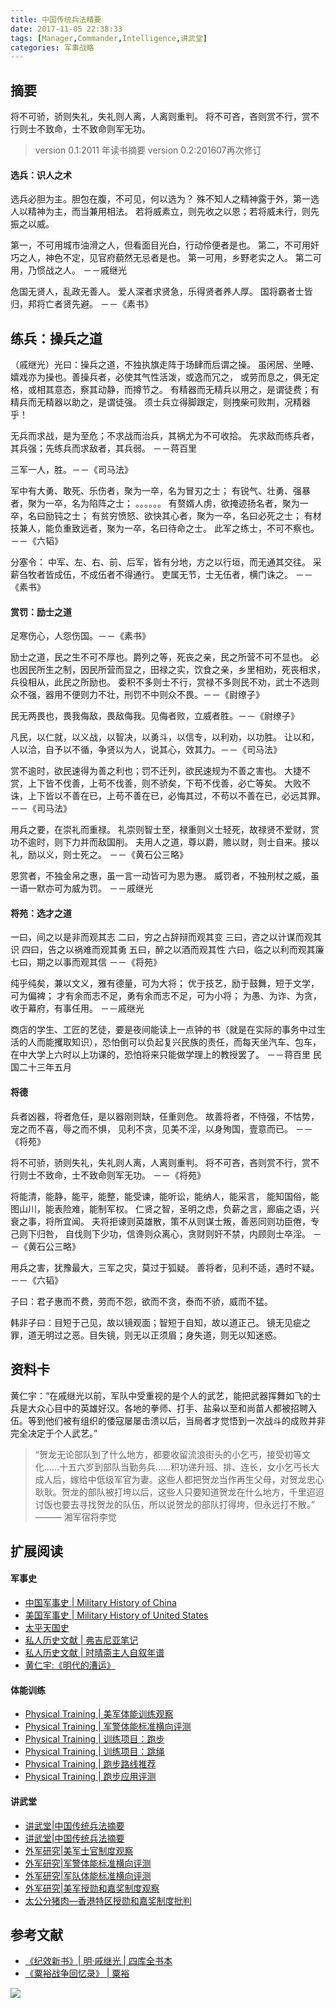 ```yaml
---
title: 中国传统兵法精要
date: 2017-11-05 22:38:33
tags: [Manager,Commander,Intelligence,讲武堂]
categories: 军事战略
---
```

## 摘要
将不可骄，骄则失礼，失礼则人离，人离则重判。
将不可吝，吝则赏不行，赏不行则士不致命，士不致命则军无功。

<!--more-->

>version 0.1:2011 年读书摘要
>version 0.2:201607再次修订

#### 选兵：识人之术

选兵必胆为主。胆包在腹，不可见，何以选为？
殊不知人之精神露于外，第一选人以精神为主，而当兼用相法。
若将威素立，则先收之以恩；若将威未行，则先振之以威。

第一，不可用城市油滑之人，但看面目光白，行动伶便者是也。
第二，不可用奸巧之人，神色不定，见官府藐然无忌者是也。
第一可用，乡野老实之人。
第二可用，乃惯战之人。
－－戚继光

危国无贤人，乱政无善人。
爱人深者求贤急，乐得贤者养人厚。
国将霸者士皆归，邦将亡者贤先避。
－－《素书》

## 练兵：操兵之道

（戚继光）光曰：操兵之道，不独执旗走阵于场肆而后谓之操。
虽闲居、坐睡、嬉戏亦为操也。善操兵者，必使其气性活泼，或逸而冗之，
或劳而息之，俱无定格，或相其意态，察其动静，而撙节之。
有精器而无精兵以用之，是谓徒费；有精兵而无精器以助之，是谓徒强。
须士兵立得脚跟定，则拽柴可败荆，况精器乎！

无兵而求战，是为至危；不求战而治兵，其祸尤为不可收拾。
先求敌而练兵者，其兵强；先练兵而求敌者，其兵弱。
－－蒋百里

三军一人，胜。－－《司马法》

军中有大勇、敢死、乐伤者，聚为一卒，名为冒刃之士；
有锐气、壮勇、强暴者，聚为一卒，名为陷阵之士；
。。。。。。
有赘婿人虏，欲掩迹扬名者，聚为一卒，名曰励钝之士；
有贫穷愤怒、欲快其心者，聚为一卒，名曰必死之士；
有材技兼人，能负重致远者，聚为一卒，名曰待命之士。
此军之练士，不可不察也。
－－《六韬》

分塞令：
中军、左、右、前、后军，皆有分地，方之以行垣，而无通其交往。
采薪刍牧者皆成伍，不成伍者不得通行。
吏属无节，士无伍者，横门诛之。
－－《素书》

#### 赏罚：励士之道

足寒伤心，人怨伤国。－－《素书》

励士之道，民之生不可不厚也。爵列之等，死丧之亲，民之所营不可不显也。
必也因民所生之制，因民所营而显之，田禄之实，饮食之亲，乡里相劝，死丧相求，兵役相从，此民之所励也。 委积不多则士不行，赏禄不多则民不劝，武士不选则众不强，器用不便则力不壮，刑罚不中则众不畏。－－《尉缭子》

民无两畏也，畏我侮敌，畏敌侮我。见侮者败，立威者胜。－－《尉缭子》

凡民，以仁就，以义战，以智决，以勇斗，以信专，以利劝，以功胜。
让以和，人以洽，自予以不循，争贤以为人，说其心，效其力。－－《司马法》

赏不逾时，欲民速得为善之利也；罚不迁列，欲民速规为不善之害也。
大捷不赏，上下皆不伐善，上苟不伐善，则不骄矣，下苟不伐善，必亡等矣。
大败不诛，上下皆以不善在已，上苟不善在已，必悔其过，不苟以不善在已，必远其罪。－－《司马法》

用兵之要，在崇礼而重禄。
礼崇则智士至，禄重则义士轻死，故禄贤不爱财，赏功不逾时，则下力并而敌国削。
夫用人之道，尊以爵，赡以财，则士自来。接以礼，励以义，则士死之。
－－《黄石公三略》

恩赏者，不独金帛之惠，虽一言一动皆可为恩为惠。
威罚者，不独刑杖之威，虽一语一默亦可为威为罚。
－－戚继光

#### 将苑：选才之道

一曰，间之以是非而观其志
二曰，穷之占辞辩而观其变
三曰，咨之以计谋而观其识
四曰，告之以祸难而观其勇
五曰，醉之以酒而观其性
六曰，临之以利而观其廉
七曰，期之以事而观其信
－－《将苑》

纯乎纯矣，兼以文义，雅有德量，可为大将；
优于技艺，励于鼓舞，短于文学，可为偏裨；
才有余而志不足，勇有余而志不足，可为小将；
为愚、为诈、为贪，收于幕府，有事任用。
－－戚继光

商店的学生、工匠的艺徒，要是夜间能读上一点钟的书（就是在实际的事务中过生活的人而能攫取知识），恐怕倒可以负起复兴民族的责任，而每天坐汽车、包车，在中大学上六时以上功课的，恐怕将来只能做学理上的教授罢了。
－－蒋百里 民国二十三年五月

#### 将德

兵者凶器，将者危任，是以器刚则缺，任重则危。
故善将者，不恃强，不怙势，宠之而不喜，辱之而不惧，
见利不贪，见美不淫，以身殉国，壹意而已。
－－《将苑》

将不可骄，骄则失礼，失礼则人离，人离则重判。
将不可吝，吝则赏不行，赏不行则士不致命，士不致命则军无功。
－－《将苑》

将能清，能静，能平，能整，能受谏，能听讼，能纳人，能采言，
能知国俗，能图山川，能表险难，能制军权。
仁贤之智，圣明之虑，负薪之言，廊庙之语，兴衰之事，将所宜闻。
夫将拒谏则英雄散，策不从则谋士叛，善恶同则功臣倦，专己则下归咎，
自伐则下少功，信谗则众离心，贪财则奸不禁，内顾则士卒淫。
－－《黄石公三略》

用兵之害，犹豫最大，三军之灾，莫过于狐疑。
善将者，见利不适，遇时不疑。－－《六韬》

子曰：君子惠而不费，劳而不怨，欲而不贪，泰而不骄，威而不猛。

韩非子曰：目短于己见，故以镜观面；智短于自知，故以道正己。
镜无见疵之罪，道无明过之恶。目失镜，则无以正须眉；身失道，则无以知迷惑。

## 资料卡

黄仁宇：“在戚继光以前，军队中受重视的是个人的武艺，能把武器挥舞如飞的士兵是大众心目中的英雄好汉。各地的拳师、打手、盐枭以至和尚苗人都被招聘入伍。等到他们被有组织的倭寇屡屡击溃以后，当局者才觉悟到一次战斗的成败并非完全决定于个人武艺。”

>“贺龙无论部队到了什么地方，都要收留流浪街头的小乞丐，接受初等文化……十五六岁到部队当勤务兵……积功递升班、排、连长，女小乞丐长大成人后，嫁给中低级军官为妻。这些人都把贺龙当作再生父母，对贺龙忠心耿耿。贺龙的部队被打垮以后，这些人只要知道贺龙在什么地方，千里迢迢讨饭也要去寻找贺龙的队伍，所以说贺龙的部队打得垮，但永远打不散。”
——— 湘军宿将李觉




## 扩展阅读

#### 军事史

- [中国军事史 | Military History of China](https://riboseyim.github.io/2019/06/07/History-Military-CN/)
- [美国军事史 | Military History of United States](https://riboseyim.github.io/2019/06/07/History-Military-USA/)
- [太平天国史](https://riboseyim.github.io/2017/01/30/History-TaipingHeavenly/)
- [私人历史文献 | 弗吉尼亚笔记](https://riboseyim.github.io/2019/06/07/History-Military-USA/)
- [私人历史文献 | 时晴斋主人自叙年谱](https://riboseyim.github.io/2017/10/22/History-Qing-ZhangJiXing/)
- [黄仁宇:《明代的漕运》](https://riboseyim.github.io/2017/05/28/History-Caoyun/)

#### 体能训练

- [Physical Training | 美军体能训练观察](https://riboseyim.github.io/2017/11/05/Commander-PHT-USArmy/)
- [Physical Training | 军警体能标准横向评测](https://riboseyim.github.io/2017/11/05/Commander-PHT-Stand)
- [Physical Training | 训练项目：跑步](https://riboseyim.com/2016/04/26/PHT-Running//)
- [Physical Training | 训练项目：跳绳](https://riboseyim.com/2019/05/19/PHT-Skipping/)
- [Physical Training | 跑步路线推荐](http://www.jianshu.com/p/6a2fea20b57b)
- [Physical Training | 跑步应用评测](https://riboseyim.com/2016/04/26/Visualization-RunningApp/)

#### 讲武堂
- [讲武堂|中国传统兵法摘要](https://riboseyim.github.io/2017/11/05/Commander-Art-Of-War-Chinese/)
- [讲武堂|中国传统兵法摘要](https://riboseyim.github.io/2020/02/04/Commander-Art-Of-War/)
- [外军研究|美军士官制度观察](https://riboseyim.github.io/2017/08/15/Commander-Sergeant/)
- [外军研究|军警体能标准横向评测](https://riboseyim.github.io/2017/11/05/Commander-PHT-USArmy/)
- [外军研究|军队体能标准横向评测](https://riboseyim.github.io/2017/11/05/Commander-PHT-Stand/)
- [外军研究|美军授勋和嘉奖制度观察](https://riboseyim.github.io/2017/04/09/Medal/)
- [太公分猪肉—香港特区授勋和嘉奖制度批判](https://riboseyim.github.io/2017/07/14/Medal-HK/)

## 参考文献

- [《纪效新书》| 明·戚继光 | 四库全书本](https://ctext.org/wiki.pl?if=gb&res=3&remap=gb)
- [《粟裕战争回忆录》 | 粟裕 ](http://www.shuku.net:8082/novels/zhuanji/syzzhylu/syzzhylu.html)

![](http://riboseyim-qiniu.riboseyim.com/image_824254815542_3.png)
